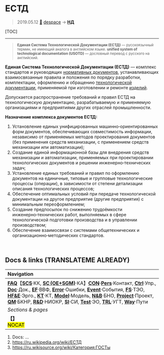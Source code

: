 # ЕСТД
> 2019.05.12 [🚀](../index/index.md) [despace](index.md) → **[НД](doc.md#НД)**

[TOC]

---

> <small>**Единая Система Технологической Документации (ЕСТД)** — русскоязычный термин, не имеющий аналога в английском языке. **unified system of technological documentation (USOTD)** — дословный перевод с русского на английский.</small>

**Единая Система Технологической Документации (ЕСТД)** — комплекс стандартов и руководящих [нормативных документов](нд.md), устанавливающих взаимосвязанные правила и положения по порядку разработки, комплектации, оформлению и обращению [технологической документации](doc.md), применяемой при изготовлении и ремонте [изделий](unit.md).

Допускается распространение требований и правил ЕСТД на технологическую документацию, разрабатываемую и применяемую организациями и предприятиями других отраслей промышленности.

**Назначение комплекса документов ЕСТД:**

   1. Установление единых унифицированных машинно‑ориентированных форм документов, обеспечивающих совместимость информации, независимо от применяемых методов проектирования документов (без применения средств механизации, с применением средств механизации или автоматизации);
   1. Создание единой информационной базы для внедрения средств механизации и автоматизации, применяемых при проектировании технологических документов и решении инженерно‑технических задач;
   1. Установление единых требований и правил по оформлению документов на единичные, типовые и групповые технологические процессы (операции), в зависимости от степени детализации описания технологических процессов;
   1. Обеспечение оптимальных условий при передаче технологической документации на другое предприятие (другие предприятия) с минимальным переоформлением;
   1. Создание предпосылок по снижению трудоёмкости инженерно‑технических работ, выполняемых в сфере технологической подготовки производства и в управлении производством;
   1. Обеспечение взаимосвязи с системами общетехнических и организационно‑методических стандартов.


<p style="page-break-after:always"> </p>

## Docs & links (TRANSLATEME ALREADY)
|Navigation|
|:--|
|**[FAQ](faq.md)**【**[SCS](scs.md)**·КК, **[SC (OE+SGM)](sc.md)**·КА】**[CON](contact.md)·[Pers](person.md)**·Контакт, **[Ctrl](control.md)**·Упр., **[Doc](doc.md)**·Док., **[EF](ef.md)**·ВВФ, **[Error](error.md)**·Ошибки, **[Event](event.md)**·События, **[FS](fs.md)**·ТЭО, **[HF&E](hfe.md)**·Эрго., **[KT](kt.md)**·КТ, **[Model](model.md)**·Модель, **[N&B](nnb.md)**·БНО, **[Project](project.md)**·Проект, **[QM](qm.md)**·БКНР, **[R&D](rnd.md)**·НИОКР, **[SI](si.md)**·СИ, **[Test](test.md)**·ЭО, **[TRL](trl.md)**·УГТ, **[Way](way.md)**·Пути|
|*Sections & pages*|
|**【[](.md)】**<br> <mark>NOCAT</mark>|

   1. Docs: …
   1. <https://ru.wikipedia.org/wiki/ЕСТД>
   1. <https://ru.wikisource.org/wiki/Категория:ГОСТы>
